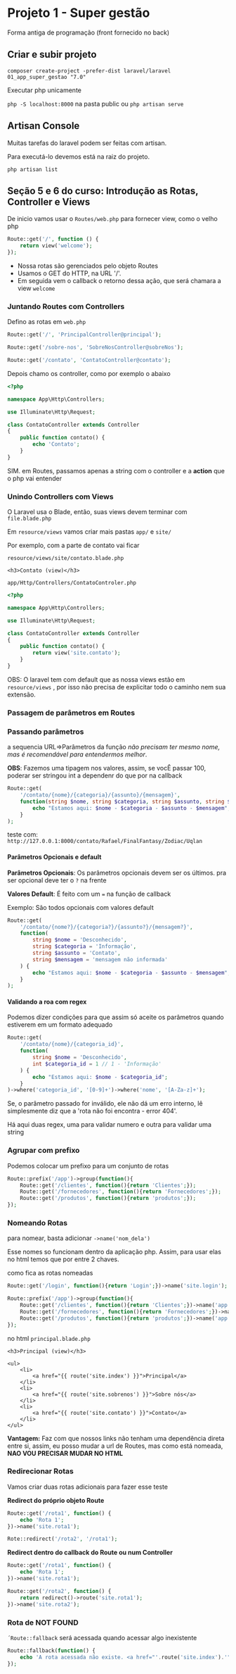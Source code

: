 # Projeto 1 - Super gestão

Forma antiga de programação (front fornecido no back)

## Criar e subir projeto

`composer create-project -prefer-dist laravel/laravel 01_app_super_gestao "7.0"`

Executar php unicamente

`php -S localhost:8000` na pasta public ou `php artisan serve`

## Artisan Console

Muitas tarefas do laravel podem ser feitas com artisan.

Para executá-lo devemos está na raiz do projeto.

`php artisan list`

## Seção 5 e 6 do curso: Introdução as Rotas, Controller e Views

De inicio vamos usar o `Routes/web.php` para fornecer view, como o velho php

```php
Route::get('/', function () {
    return view('welcome');
});

```

+ Nossa rotas são gerenciados pelo objeto Routes
+ Usamos o GET do HTTP, na URL '/'.
+ Em seguida vem o callback o retorno dessa ação, que será chamara a view `welcome`

### Juntando Routes com Controllers

Defino as rotas em `web.php `

```php
Route::get('/', 'PrincipalController@principal');

Route::get('/sobre-nos', 'SobreNosController@sobreNos');

Route::get('/contato', 'ContatoController@contato');
```

Depois chamo os controller, como por exemplo o abaixo

```php
<?php

namespace App\Http\Controllers;

use Illuminate\Http\Request;

class ContatoController extends Controller
{
    public function contato() {
        echo 'Contato';
    }
}

```

SIM. em Routes, passamos apenas a string com o controller e a **action** que o php vai entender

### Unindo Controllers com Views

O Laravel usa o Blade, então, suas views devem terminar com `file.blade.php`

Em `resource/views` vamos criar mais pastas `app/` e `site/`

Por exemplo, com a parte de contato vai ficar

`resource/views/site/contato.blade.php`

```php+HTML
<h3>Contato (view)</h3>
```

`app/Http/Controllers/ContatoControler.php`

```php
<?php

namespace App\Http\Controllers;

use Illuminate\Http\Request;

class ContatoController extends Controller
{
    public function contato() {
        return view('site.contato');
    }
}
```

OBS: O laravel tem com default que as nossa views estão em `resource/views` , por isso não precisa de explicitar todo o caminho nem sua extensão.

### Passagem de parâmetros em Routes

### Passando parâmetros

a sequencia URL=>Parâmetros da função *não precisam ter  mesmo nome, mas é recomendável para entendermos melhor*.

**OBS**: Fazemos uma tipagem nos valores, assim, se vocÊ passar 100, poderar ser stringou int a dependenr do que por na callback

```php
Route::get(
    '/contato/{nome}/{categoria}/{assunto}/{mensagem}',
    function(string $nome, string $categoria, string $assunto, string $mensagem) {
        echo "Estamos aqui: $nome - $categoria - $assunto - $mensagem";
    }
);
```

teste com: `http://127.0.0.1:8000/contato/Rafael/FinalFantasy/Zodiac/Uqlan`

#### Parâmetros Opcionais e default

**Parâmetros Opcionais**: Os parâmetros opcionais devem ser os últimos. pra ser opcional deve ter o `?` na frente

**Valores Default**: É feito com um `=` na função de callback



Exemplo: São todos opcionais com valores default

```php
Route::get(
    '/contato/{nome?}/{categoria?}/{assunto?}/{mensagem?}',
    function(
        string $nome = 'Desconhecido',
        string $categoria = 'Informação',
        string $assunto = 'Contato',
        string $mensagem = 'mensagem não informada'
    ) {
        echo "Estamos aqui: $nome - $categoria - $assunto - $mensagem";
    }
);
```

#### Validando a roa com regex

Podemos dizer condições para que assim só aceite os parâmetros quando estiverem em um formato adequado

```php
Route::get(
    '/contato/{nome}/{categoria_id}',
    function(
        string $nome = 'Desconhecido',
        int $categoria_id = 1 // 1 - 'Informação'
    ) {
        echo "Estamos aqui: $nome - $categoria_id";
    }
)->where('categoria_id', '[0-9]+')->where('nome', '[A-Za-z]+');

```

Se, o parâmetro passado for inválido, ele não dá um erro interno, lê simplesmente diz que a 'rota não foi encontra - error 404'.

Há aqui duas regex, uma para validar numero e outra para validar uma string

### Agrupar com prefixo

Podemos colocar um prefixo para um conjunto de rotas

```php
Route::prefix('/app')->group(function(){
    Route::get('/clientes', function(){return 'Clientes';});
    Route::get('/fornecedores', function(){return 'Fornecedores';});
    Route::get('/produtos', function(){return 'produtos';});
});
```

### Nomeando Rotas

para nomear, basta adicionar `->name('nom_dela')`

Esse nomes so funcionam dentro da aplicação php. Assim, para usar elas no html temos que por entre 2 chaves.

como fica as rotas nomeadas

```php
Route::get('/login', function(){return 'Login';})->name('site.login');

Route::prefix('/app')->group(function(){
    Route::get('/clientes', function(){return 'Clientes';})->name('app.clientes');
    Route::get('/fornecedores', function(){return 'Fornecedores';})->name('app.fornecedores');
    Route::get('/produtos', function(){return 'produtos';})->name('app.produtos');
});

```

no html `principal.blade.php`

```php+HTML
<h3>Principal (view)</h3>

<ul>
    <li>
        <a href="{{ route('site.index') }}">Principal</a>
    </li>
    <li>
        <a href="{{ route('site.sobrenos') }}">Sobre nós</a>
    </li>
    <li>
        <a href="{{ route('site.contato') }}">Contato</a>
    </li>
</ul>

```

**Vantagem:** Faz com que nossos links não tenham uma dependência direta entre si, assim, eu posso mudar a url de Routes, mas como está nomeada, **NAO VOU PRECISAR MUDAR NO HTML**

### Redirecionar Rotas

Vamos criar duas rotas adicionais para fazer esse teste

**Redirect do próprio objeto Route**

```php
Route::get('/rota1', function() {
    echo 'Rota 1';
})->name('site.rota1');

Rote::redirect('/rota2', '/rota1');
```

**Redirect dentro do callback do Route ou num Controller**

```php
Route::get('/rota1', function() {
    echo 'Rota 1';
})->name('site.rota1');

Route::get('/rota2', function() {
    return redirect()->route('site.rota1');
})->name('site.rota2');
```

### Rota de NOT FOUND

`´Route::fallback` será acessada quando acessar algo inexistente

```php
Route::fallback(function() {
    echo 'A rota acessada não existe. <a href="'.route('site.index').'">clique aqui</a> para ir para página inicial';
});
```

